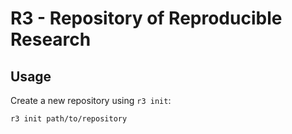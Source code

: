 # R3 - **R**epository of **R**eproducible **R**esearch

## Usage
Create a new repository using `r3 init`:

```
r3 init path/to/repository
```
